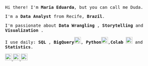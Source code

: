<p><samp>Hi there! I'm <b>Maria Eduarda</b>, but you can call me Duda.</samp></p>
<p><samp>I'm a <b>Data Analyst</b> from Recife, <b>Brazil</b>.</samp></p>
<p><samp>I'm passionate about <b>Data Wrangling </b>, <b>Storytelling</b> and <b>Visualization </b>.</samp></p>
<p><samp>I use daily: <b>SQL </b>, <b>BigQuery</b><img alt="BigQuery" width="22px" src="https://cdn.jsdelivr.net/npm/simple-icons@15.8.0/icons/googlebigquery.svg" />, <b>Python</b><img alt="Python" width="22px" src="https://cdn.jsdelivr.net/npm/simple-icons@3.13.0/icons/python.svg" />,<b>Colab</b> <img alt="Colab" width="22px" src="https://cdn.jsdelivr.net/npm/simple-icons@15.8.0/icons/googlecolab.svg" />  and <b>Statistics</b>.</samp></p>



  <!-- Contact (right) -->
  <span>
    <a href="https://br.linkedin.com/in/meduardack">
      <img alt="LinkedIn" width="22px" src="https://cdn.jsdelivr.net/npm/simple-icons@3.5.0/icons/linkedin.svg" />
    </a>
    <a href="mailto:meduardackr@gmail.com">
      <img alt="GMail" width="22px" src="https://cdn.jsdelivr.net/npm/simple-icons@3.5.0/icons/gmail.svg" />
    </a>
    <a href="https://instagram.com/cassstrro">
      <img alt="Instagram" width="22px" src="https://cdn.jsdelivr.net/npm/simple-icons@3.5.0/icons/instagram.svg" />
    </a>
  </span>
</div>
</p>

